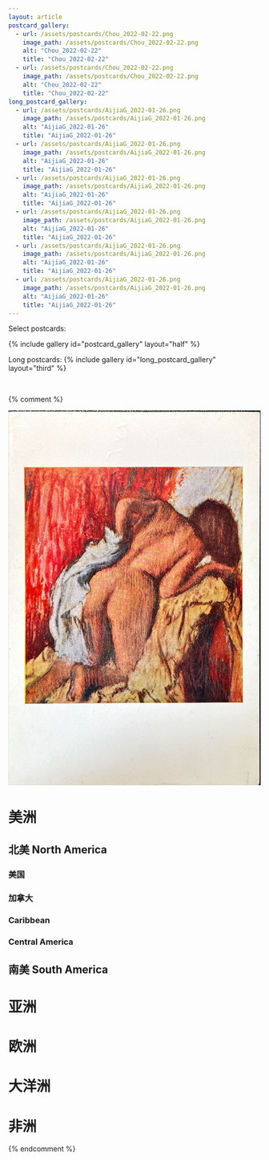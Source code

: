 ```yaml
---
layout: article
postcard_gallery:
  - url: /assets/postcards/Chou_2022-02-22.png
    image_path: /assets/postcards/Chou_2022-02-22.png
    alt: "Chou_2022-02-22"
    title: "Chou_2022-02-22"
  - url: /assets/postcards/Chou_2022-02-22.png
    image_path: /assets/postcards/Chou_2022-02-22.png
    alt: "Chou_2022-02-22"
    title: "Chou_2022-02-22"
long_postcard_gallery:
  - url: /assets/postcards/AijiaG_2022-01-26.png
    image_path: /assets/postcards/AijiaG_2022-01-26.png
    alt: "AijiaG_2022-01-26"
    title: "AijiaG_2022-01-26"
  - url: /assets/postcards/AijiaG_2022-01-26.png
    image_path: /assets/postcards/AijiaG_2022-01-26.png
    alt: "AijiaG_2022-01-26"
    title: "AijiaG_2022-01-26"
  - url: /assets/postcards/AijiaG_2022-01-26.png
    image_path: /assets/postcards/AijiaG_2022-01-26.png
    alt: "AijiaG_2022-01-26"
    title: "AijiaG_2022-01-26"
  - url: /assets/postcards/AijiaG_2022-01-26.png
    image_path: /assets/postcards/AijiaG_2022-01-26.png
    alt: "AijiaG_2022-01-26"
    title: "AijiaG_2022-01-26"
  - url: /assets/postcards/AijiaG_2022-01-26.png
    image_path: /assets/postcards/AijiaG_2022-01-26.png
    alt: "AijiaG_2022-01-26"
    title: "AijiaG_2022-01-26"
  - url: /assets/postcards/AijiaG_2022-01-26.png
    image_path: /assets/postcards/AijiaG_2022-01-26.png
    alt: "AijiaG_2022-01-26"
    title: "AijiaG_2022-01-26"
---
```


Select postcards:

{% include gallery id="postcard_gallery" layout="half" %}

Long postcards:
{% include gallery id="long_postcard_gallery" layout="third" %}

<br/>









{% comment %}

<div class="card"> 
    <div class="card__image">
        <img class="image" src="https://raw.githubusercontent.com/samsmerrygoround/samsmerrygoround.github.io/main/assets/postcards/Boxue_2022-08-29.JPG" alt="singapore_boxue_2022-08-29" width="700"/> 
    </div>
</div>

# 美洲 
## 北美 North America
### 美国
### 加拿大
### Caribbean
### Central America

## 南美 South America

# 亚洲

# 欧洲
# 大洋洲
# 非洲

{% endcomment %}